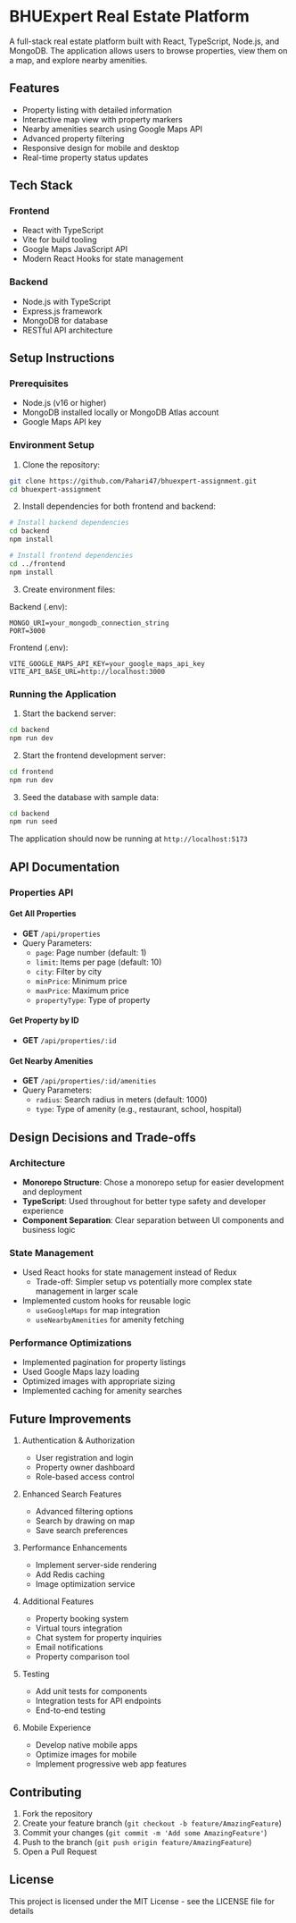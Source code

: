 # BHUExpert Real Estate Platform

A full-stack real estate platform built with React, TypeScript, Node.js, and MongoDB. The application allows users to browse properties, view them on a map, and explore nearby amenities.

## Features

- Property listing with detailed information
- Interactive map view with property markers
- Nearby amenities search using Google Maps API
- Advanced property filtering
- Responsive design for mobile and desktop
- Real-time property status updates

## Tech Stack

### Frontend
- React with TypeScript
- Vite for build tooling
- Google Maps JavaScript API
- Modern React Hooks for state management

### Backend
- Node.js with TypeScript
- Express.js framework
- MongoDB for database
- RESTful API architecture

## Setup Instructions

### Prerequisites
- Node.js (v16 or higher)
- MongoDB installed locally or MongoDB Atlas account
- Google Maps API key

### Environment Setup

1. Clone the repository:
```bash
git clone https://github.com/Pahari47/bhuexpert-assignment.git
cd bhuexpert-assignment
```

2. Install dependencies for both frontend and backend:
```bash
# Install backend dependencies
cd backend
npm install

# Install frontend dependencies
cd ../frontend
npm install
```

3. Create environment files:

Backend (.env):
```
MONGO_URI=your_mongodb_connection_string
PORT=3000
```

Frontend (.env):
```
VITE_GOOGLE_MAPS_API_KEY=your_google_maps_api_key
VITE_API_BASE_URL=http://localhost:3000
```

### Running the Application

1. Start the backend server:
```bash
cd backend
npm run dev
```

2. Start the frontend development server:
```bash
cd frontend
npm run dev
```

3. Seed the database with sample data:
```bash
cd backend
npm run seed
```

The application should now be running at `http://localhost:5173`

## API Documentation

### Properties API

#### Get All Properties
- **GET** `/api/properties`
- Query Parameters:
  - `page`: Page number (default: 1)
  - `limit`: Items per page (default: 10)
  - `city`: Filter by city
  - `minPrice`: Minimum price
  - `maxPrice`: Maximum price
  - `propertyType`: Type of property

#### Get Property by ID
- **GET** `/api/properties/:id`

#### Get Nearby Amenities
- **GET** `/api/properties/:id/amenities`
- Query Parameters:
  - `radius`: Search radius in meters (default: 1000)
  - `type`: Type of amenity (e.g., restaurant, school, hospital)

## Design Decisions and Trade-offs

### Architecture
- **Monorepo Structure**: Chose a monorepo setup for easier development and deployment
- **TypeScript**: Used throughout for better type safety and developer experience
- **Component Separation**: Clear separation between UI components and business logic

### State Management
- Used React hooks for state management instead of Redux
  - Trade-off: Simpler setup vs potentially more complex state management in larger scale
- Implemented custom hooks for reusable logic
  - `useGoogleMaps` for map integration
  - `useNearbyAmenities` for amenity fetching

### Performance Optimizations
- Implemented pagination for property listings
- Used Google Maps lazy loading
- Optimized images with appropriate sizing
- Implemented caching for amenity searches

## Future Improvements

1. Authentication & Authorization
   - User registration and login
   - Property owner dashboard
   - Role-based access control

2. Enhanced Search Features
   - Advanced filtering options
   - Search by drawing on map
   - Save search preferences

3. Performance Enhancements
   - Implement server-side rendering
   - Add Redis caching
   - Image optimization service

4. Additional Features
   - Property booking system
   - Virtual tours integration
   - Chat system for property inquiries
   - Email notifications
   - Property comparison tool

5. Testing
   - Add unit tests for components
   - Integration tests for API endpoints
   - End-to-end testing

6. Mobile Experience
   - Develop native mobile apps
   - Optimize images for mobile
   - Implement progressive web app features

## Contributing

1. Fork the repository
2. Create your feature branch (`git checkout -b feature/AmazingFeature`)
3. Commit your changes (`git commit -m 'Add some AmazingFeature'`)
4. Push to the branch (`git push origin feature/AmazingFeature`)
5. Open a Pull Request

## License

This project is licensed under the MIT License - see the LICENSE file for details
